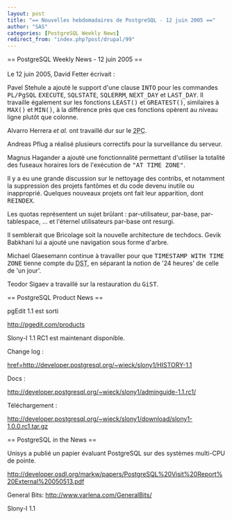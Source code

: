 ```yaml
---
layout: post
title: "== Nouvelles hebdomadaires de PostgreSQL - 12 juin 2005 =="
author: "SAS"
categories: [PostgreSQL Weekly News]
redirect_from: "index.php?post/drupal/99"
---
```



== PostgreSQL Weekly News - 12 juin 2005 ==<br /><br />Le 12 juin 2005, David Fetter écrivait :

<p>

Pavel Stehule a ajouté le support d'une clause <tt>INTO</tt> pour les commandes <tt>PL/PgSQL</tt> <tt>EXECUTE</tt>, <tt>SQLSTATE</tt>, <tt>SQLERRM</tt>, <tt>NEXT_DAY</tt> et <tt>LAST_DAY</tt>. Il travaille également sur les fonctions <tt>LEAST()</tt> et <tt>GREATEST()</tt>, similaires à <tt>MAX()</tt> et <tt>MIN()</tt>, à la différence près que ces fonctions opèrent au niveau ligne plutôt que colonne.

</p>

<!--more-->


Alvarro Herrera <em>et al.</em> ont travaillé dur sur le <acronym title="two-phase commit">2PC</acronym>.

<p>

Andreas Pflug a réalisé plusieurs correctifs pour la surveillance du serveur.

</p>

<p>

Magnus Hagander a ajouté une fonctionnalité permettant d'utiliser la totalité des fuseaux horaires lors de l'exécution de <tt>"AT TIME ZONE"</tt>.

</p>

<p>

Il y a eu une grande discussion sur le nettoyage des contribs, et notamment la suppression des projets fantômes et du code devenu inutile ou inapproprié. Quelques nouveaux projets ont fait leur apparition, dont <tt>REINDEX</tt>.

</p>

<p>

Les quotas représentent un sujet brûlant : par-utilisateur, par-base, par-tablespace, ... et l'éternel utilisateurs par-base ont resurgi.

</p>

<p>

Il semblerait que Bricolage soit la nouvelle architecture de techdocs. Gevik Babkhani lui a ajouté une navigation sous forme d'arbre.

</p>

<p>

Michael Glaesemann continue à travailler pour que <tt>TIMESTAMP WITH TIME ZONE</tt> tienne compte du <acronym title="Daylight Saving Time">DST</acronym>, en séparant la notion de '24 heures' de celle de 'un jour'.

</p>

<p>

Teodor Sigaev a travaillé sur la restauration du <tt>GiST</tt>.

</p>

== PostgreSQL Product News ==

<p>

pgEdit 1.1 est sorti

<a href="http://pgedit.com/products">http://pgedit.com/products</a>

</p>

<p>

Slony-I 1.1 RC1 est maintenant disponible.

Change log :

<a href="http://developer.postgresql.org/%7Ewieck/slony1/HISTORY-1.1">href=http://developer.postgresql.org/~wieck/slony1/HISTORY-1.1</a>

Docs :

<a href="http://developer.postgresql.org/%7Ewieck/slony1/adminguide-1.1.rc1/">http://developer.postgresql.org/~wieck/slony1/adminguide-1.1.rc1/</a>

Téléchargement :

<a href="http://developer.postgresql.org/%7Ewieck/slony1/download/slony1-1.0.0.rc1.tar.gz">http://developer.postgresql.org/~wieck/slony1/download/slony1-1.0.0.rc1.tar.gz</a>

</p>

== PostgreSQL in the News ==

<p>

Unisys a publié un papier évaluant PostgreSQL sur des systèmes multi-CPU de pointe.

<a href="http://developer.osdl.org/markw/papers/PostgreSQL%20Visit%20Report%20External%20050513.pdf">http://developer.osdl.org/markw/papers/PostgreSQL%20Visit%20Report%20External%20050513.pdf</a>

</p>

<p>

General Bits: <a href="http://www.varlena.com/GeneralBits/">http://www.varlena.com/GeneralBits/</a>

Slony-I 1.1

</p>